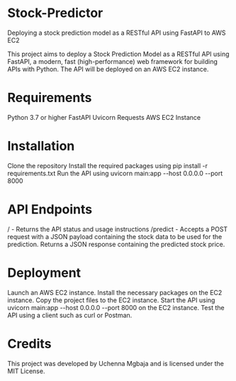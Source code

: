 # Stock-Predictor
Deploying a stock prediction model as a RESTful API using FastAPI to AWS EC2

This project aims to deploy a Stock Prediction Model as a RESTful API using FastAPI, a modern, fast (high-performance) web framework for building APIs with Python. The API will be deployed on an AWS EC2 instance.

# Requirements
Python 3.7 or higher
FastAPI
Uvicorn
Requests
AWS EC2 Instance

# Installation
Clone the repository
Install the required packages using pip install -r requirements.txt
Run the API using uvicorn main:app --host 0.0.0.0 --port 8000

# API Endpoints
/ - Returns the API status and usage instructions
/predict - Accepts a POST request with a JSON payload containing the stock data to be used for the prediction. Returns a JSON response containing the predicted stock price.

# Deployment
Launch an AWS EC2 instance.
Install the necessary packages on the EC2 instance.
Copy the project files to the EC2 instance.
Start the API using uvicorn main:app --host 0.0.0.0 --port 8000 on the EC2 instance.
Test the API using a client such as curl or Postman.

# Credits
This project was developed by Uchenna Mgbaja and is licensed under the MIT License.




